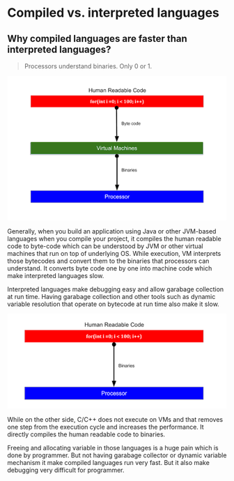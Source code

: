 # Compiled vs. interpreted languages

## Why compiled languages are faster than interpreted languages?

> Processors understand binaries. Only 0 or 1.

![Interpreted](assets/1_TVR-VLVg68KwCOLjqQmQAw.png)

Generally, when you build an application using Java or other JVM-based languages when you compile your project, it compiles the human readable code to byte-code which can be understood by JVM or other virtual machines that run on top of underlying OS. While execution, VM interprets those bytecodes and convert them to the binaries that processors can understand. It converts byte code one by one into machine code which make interpreted languages slow.

Interpreted languages make debugging easy and allow garabage collection at run time. Having garabage collection and other tools such as dynamic variable resolution that operate on bytecode at run time also make it slow.

![Compiled](assets/1_ii6xUkU_PchybiG8_GnOjA.png)

While on the other side, C/C++ does not execute on VMs and that removes one step from the execution cycle and increases the performance. It directly compiles the human readable code to binaries.

Freeing and allocating variable in those languages is a huge pain which is done by programmer. But not having garabage collector or dynamic variable mechanism it make compiled languages run very fast. But it also make debugging very difficult for programmer.
